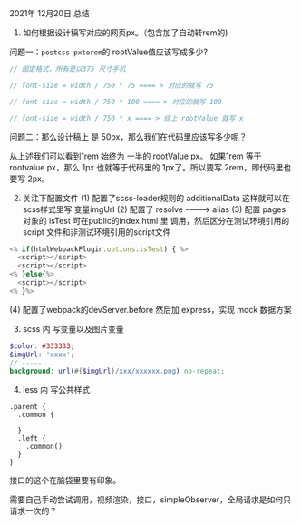 2021年 12月20日 总结

1. 如何根据设计稿写对应的网页px。（包含加了自动转rem的)

问题一：`postcss-pxtorem`的 rootValue值应该写成多少?

```js
// 固定格式，所有是以375 尺寸手机

// font-size = width / 750 * 75 ==== > 对应的就写 75

// font-size = width / 750 * 100 ==== > 对应的就写 100

// font-size = width / 750 * x ==== > 综上 rootValue 就写 x

```
问题二：那么设计稿上 是 50px，那么我们在代码里应该写多少呢？

从上述我们可以看到1rem 始终为 一半的 rootValue px。
如果1rem 等于 rootvalue px，那么 1px 也就等于代码里的 1px了。所以要写 2rem，即代码里也要写 2px。

2. 关注下配置文件
(1) 配置了scss-loader规则的 additionalData 这样就可以在scss样式里写 变量imgUrl
(2) 配置了 resolve ----> alias
(3) 配置 pages 对象的 isTest 可在public的index.html 里 调用，然后区分在测试环境引用的script 文件和非测试环境引用的script文件
```js
<% if(htmlWebpackPlugin.options.isTest) { %>
  <script></script>
  <script></script>
<% }else{%>
  <script></script>
<% }%>
```
(4) 配置了webpack的devServer.before 然后加 express，实现 mock 数据方案

3. scss 内 写变量以及图片变量
  
```scss
$color: #333333;
$imgUrl: 'xxxx';
// -----
background: url(#{$imgUrl}/xxx/xxxxxx.png) no-repeat;
```

4. less 内 写公共样式

```less
.parent {
  .common {

  }
  .left {
    .common()
  }
}
```

接口的这个在脑袋里要有印象。

需要自己手动尝试调用，视频渲染，接口，simpleObserver，全局请求是如何只请求一次的？